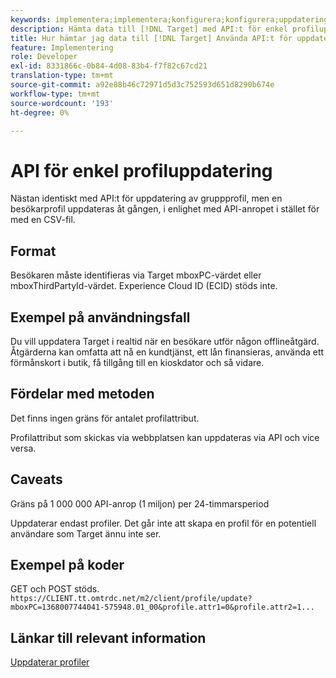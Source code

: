 ```yaml
---
keywords: implementera;implementera;konfigurera;konfigurera;uppdatering av en profil
description: Hämta data till [!DNL Target] med API:t för enkel profiluppdatering.
title: Hur hämtar jag data till [!DNL Target] Använda API:t för uppdatering av en profil?
feature: Implementering
role: Developer
exl-id: 8331866c-0b84-4d08-83b4-f7f82c67cd21
translation-type: tm+mt
source-git-commit: a92e88b46c72971d5d3c752593d651d8290b674e
workflow-type: tm+mt
source-wordcount: '193'
ht-degree: 0%

---
```


# API för enkel profiluppdatering

Nästan identiskt med API:t för uppdatering av gruppprofil, men en besökarprofil uppdateras åt gången, i enlighet med API-anropet i stället för med en CSV-fil.

## Format

Besökaren måste identifieras via Target mboxPC-värdet eller mboxThirdPartyId-värdet. Experience Cloud ID (ECID) stöds inte.

## Exempel på användningsfall

Du vill uppdatera Target i realtid när en besökare utför någon offlineåtgärd. Åtgärderna kan omfatta att nå en kundtjänst, ett lån finansieras, använda ett förmånskort i butik, få tillgång till en kioskdator och så vidare.

## Fördelar med metoden

Det finns ingen gräns för antalet profilattribut.

Profilattribut som skickas via webbplatsen kan uppdateras via API och vice versa.

## Caveats

Gräns på 1 000 000 API-anrop (1 miljon) per 24-timmarsperiod

Uppdaterar endast profiler. Det går inte att skapa en profil för en potentiell användare som Target ännu inte ser.

## Exempel på koder

GET och POST stöds. `https://CLIENT.tt.omtrdc.net/m2/client/profile/update?mboxPC=1368007744041-575948.01_00&profile.attr1=0&profile.attr2=1...`

## Länkar till relevant information

[Uppdaterar profiler](https://developers.adobetarget.com/api/#updating-profiles)
